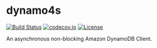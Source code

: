 # dynamo4s

[![Build Status](https://travis-ci.org/PScopelliti/dynamo4s.svg?branch=master)](https://travis-ci.org/PScopelliti/dynamo4s) 
[![codecov.io](https://codecov.io/gh/PScopelliti/dynamo4s/coverage.svg?branch=master)](https://codecov.io/gh/PScopelliti/dynamo4s?branch=master) 
[![License](http://img.shields.io/:license-Apache%202-red.svg)](http://www.apache.org/licenses/LICENSE-2.0.txt)

An asynchronous non-blocking Amazon DynamoDB Client.
